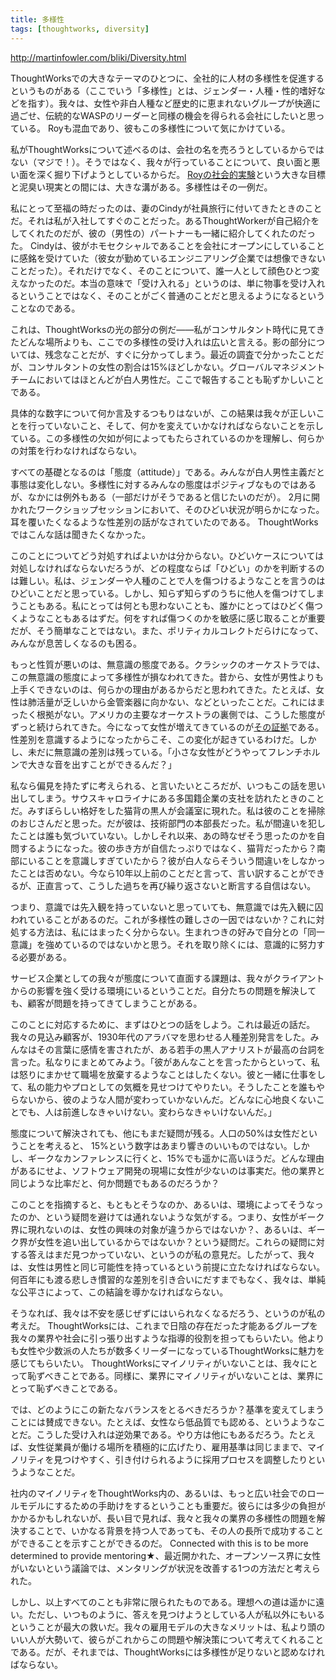 ```yaml
---
title: 多様性
tags: [thoughtworks, diversity]
---
```


http://martinfowler.com/bliki/Diversity.html



ThoughtWorksでの大きなテーマのひとつに、全社的に人材の多様性を促進するというものがある（ここでいう「多様性」とは、ジェンダー・人種・性的嗜好などを指す）。我々は、女性や非白人種など歴史的に恵まれないグループが快適に過ごせ、伝統的なWASPのリーダーと同様の機会を得られる会社にしたいと思っている。 Royも混血であり、彼もこの多様性について気にかけている。

私がThoughtWorksについて述べるのは、会社の名を売ろうとしているからではない（マジで！）。そうではなく、我々が行っていることについて、良い面と悪い面を深く掘り下げようとしているからだ。 [Royの社会的実験](/RoysSocialExperiment)という大きな目標と泥臭い現実との間には、大きな溝がある。多様性はその一例だ。

私にとって至福の時だったのは、妻のCindyが社員旅行に付いてきたときのことだ。それは私が入社してすぐのことだった。あるThoughtWorkerが自己紹介をしてくれたのだが、彼の（男性の）パートナーも一緒に紹介してくれたのだった。 Cindyは、彼がホモセクシャルであることを会社にオープンにしていることに感銘を受けていた（彼女が勤めているエンジニアリング企業では想像できないことだった）。それだけでなく、そのことについて、誰一人として顔色ひとつ変えなかったのだ。本当の意味で「受け入れる」というのは、単に物事を受け入れるということではなく、そのことがごく普通のことだと思えるようになるということなのである。

これは、ThoughtWorksの光の部分の例だ——私がコンサルタント時代に見てきたどんな場所よりも、ここでの多様性の受け入れは広いと言える。影の部分については、残念なことだが、すぐに分かってしまう。最近の調査で分かったことだが、コンサルタントの女性の割合は15%ほどしかない。グローバルマネジメントチームにおいてはほとんどが白人男性だ。ここで報告することも恥ずかしいことである。

具体的な数字について何か言及するつもりはないが、この結果は我々が正しいことを行っていないこと、そして、何かを変えていかなければならないことを示している。この多様性の欠如が何によってもたらされているのかを理解し、何らかの対策を行わなければならない。

すべての基礎となるのは「態度（attitude）」である。みんなが白人男性主義だと事態は変化しない。多様性に対するみんなの態度はポジティブなものではあるが、なかには例外もある（一部だけがそうであると信じたいのだが）。 2月に開かれたワークショップセッションにおいて、そのひどい状況が明らかになった。耳を覆いたくなるような性差別の話がなされていたのである。 ThoughtWorksではこんな話は聞きたくなかった。

このことについてどう対処すればよいかは分からない。ひどいケースについては対処しなければならないだろうが、どの程度ならば「ひどい」のかを判断するのは難しい。私は、ジェンダーや人種のことで人を傷つけるようなことを言うのはひどいことだと思っている。しかし、知らず知らずのうちに他人を傷つけてしまうこともある。私にとっては何とも思わないことも、誰かにとってはひどく傷つくようなこともあるはずだ。何をすれば傷つくのかを敏感に感じ取ることが重要だが、そう簡単なことではない。また、ポリティカルコレクトだらけになって、みんなが息苦しくなるのも困る。

もっと性質が悪いのは、無意識の態度である。クラシックのオーケストラでは、この無意識の態度によって多様性が損なわれてきた。昔から、女性が男性よりも上手くできないのは、何らかの理由があるからだと思われてきた。たとえば、女性は肺活量が乏しいから金管楽器に向かない、などといったことだ。これにはまったく根拠がない。アメリカの主要なオーケストラの裏側では、こうした態度がずっと続けられてきた。今になって女性が増えてきているのが[その証拠](http://www.princeton.edu/pr/pwb/01/0212/7b.shtml)である。性差別を意識するようになったからこそ、この変化が起きているわけだ。しかし、未だに無意識の差別は残っている。「小さな女性がどうやってフレンチホルンで大きな音を出すことができるんだ？」

私なら偏見を持たずに考えられる、と言いたいところだが、いつもこの話を思い出してしまう。サウスキャロライナにある多国籍企業の支社を訪れたときのことだ。みすぼらしい格好をした猫背の黒人が会議室に現れた。私は彼のことを掃除のおじさんだと思った。だが彼は、技術部門の本部長だった。私が間違いを犯したことは誰も気づいていない。しかしそれ以来、あの時なぜそう思ったのかを自問するようになった。彼の歩き方が自信たっぷりではなく、猫背だったから？南部にいることを意識しすぎていたから？彼が白人ならそういう間違いをしなかったことは否めない。今なら10年以上前のことだと言って、言い訳することができるが、正直言って、こうした過ちを再び繰り返さないと断言する自信はない。

つまり、意識では先入観を持っていないと思っていても、無意識では先入観に囚われていることがあるのだ。これが多様性の難しさの一因ではないか？これに対処する方法は、私にはまったく分からない。生まれつきの好みで自分との「同一意識」を強めているのではないかと思う。それを取り除くには、意識的に努力する必要がある。

サービス企業としての我々が態度について直面する課題は、我々がクライアントからの影響を強く受ける環境にいるということだ。自分たちの問題を解決しても、顧客が問題を持ってきてしまうことがある。

このことに対応するために、まずはひとつの話をしよう。これは最近の話だ。我々の見込み顧客が、1930年代のアラバマを思わせる人種差別発言をした。みんなはその言葉に感情を害されたが、ある若手の黒人アナリストが最高の台詞を言った。私なりにまとめてみよう。「彼があんなことを言ったからといって、私は怒りにまかせて職場を放棄するようなことはしたくない。彼と一緒に仕事をして、私の能力やプロとしての気概を見せつけてやりたい。そうしたことを誰もやらないから、彼のような人間が変わっていかないんだ。どんなに心地良くないことでも、人は前進しなきゃいけない。変わらなきゃいけないんだ。」

態度について解決されても、他にもまだ疑問が残る。人口の50%は女性だということを考えると、 15%という数字はあまり響きのいいものではない。しかし、ギークなカンファレンスに行くと、15%でも遥かに高いほうだ。どんな理由があるにせよ、ソフトウェア開発の現場に女性が少ないのは事実だ。他の業界と同じような比率だと、何か問題でもあるのだろうか？

このことを指摘すると、もともとそうなのか、あるいは、環境によってそうなったのか、という疑問を避けては通れないような気がする。つまり、女性がギーク界に現れないのは、女性の興味の対象が違うからではないか？、あるいは、ギーク界が女性を追い出しているからではないか？という疑問だ。これらの疑問に対する答えはまだ見つかっていない、というのが私の意見だ。したがって、我々は、女性は男性と同じ可能性を持っているという前提に立たなければならない。何百年にも渡る悲しき慣習的な差別を引き合いにだすまでもなく、我々は、単純な公平さによって、この結論を導かなければならない。

そうなれば、我々は不安を感じぜずにはいられなくなるだろう、というのが私の考えだ。 ThoughtWorksには、これまで日陰の存在だった才能あるグループを我々の業界や社会に引っ張り出すような指導的役割を担ってもらいたい。他よりも女性や少数派の人たちが数多くリーダーになっているThoughtWorksに魅力を感じてもらいたい。 ThoughtWorksにマイノリティがいないことは、我々にとって恥ずべきことである。同様に、業界にマイノリティがいないことは、業界にとって恥ずべきことである。

では、どのようにこの新たなバランスをとるべきだろうか？基準を変えてしまうことには賛成できない。たとえば、女性なら低品質でも認める、というようなことだ。こうした受け入れは逆効果である。やり方は他にもあるだろう。たとえば、女性従業員が働ける場所を積極的に広げたり、雇用基準は同じままで、マイノリティを見つけやすく、引き付けられるように採用プロセスを調整したりというようなことだ。

社内のマイノリティをThoughtWorks内の、あるいは、もっと広い社会でのロールモデルにするための手助けをするということも重要だ。彼らには多少の負担がかかるかもしれないが、長い目で見れば、我々と我々の業界の多様性の問題を解決することで、いかなる背景を持つ人であっても、その人の長所で成功することができることを示すことができるのだ。 Connected with this is to be more determined to provide mentoring★、最近開かれた、オープンソース界に女性がいないという議論では、メンタリングが状況を改善する1つの方法だと考えられた。

しかし、以上すべてのことも非常に限られたものである。理想への道は遥かに遠い。ただし、いつものように、答えを見つけようとしている人が私以外にもいるということが最大の救いだ。我々の雇用モデルの大きなメリットは、私より頭のいい人が大勢いて、彼らがこれからこの問題や解決策について考えてくれることである。だが、それまでは、ThoughtWorksには多様性が足りないと認めなければならない。
